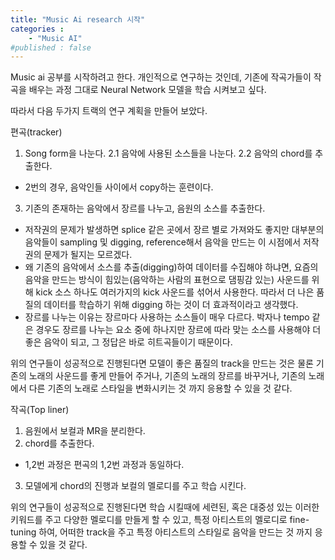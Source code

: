 ```yaml
---
title: "Music Ai research 시작"
categories :
    - "Music AI"
#published : false
---
```


Music ai 공부를 시작하려고 한다.
개인적으로 연구하는 것인데, 기존에 작곡가들이 작곡을 배우는 과정 그대로 Neural Network 모델을 학습 시켜보고 싶다.

따라서 다음 두가지 트랙의 연구 계획을 만들어 보았다.

편곡(tracker)
1. Song form을 나눈다.
2.1 음악에 사용된 소스들을 나눈다.
2.2 음악의 chord를 추출한다.
- 2번의 경우, 음악인들 사이에서 copy하는 훈련이다. 
3. 기존의 존재하는 음악에서 장르를 나누고, 음원의 소스를 추출한다. 
- 저작권의 문제가 발생하면 splice 같은 곳에서 장르 별로 가져와도 좋지만 대부분의 음악들이 sampling 및 digging, reference해서 음악을 만드는 이 시점에서 저작권의 문제가 될지는 모르겠다.
- 왜 기존의 음악에서 소스를 추출(digging)하여 데이터를 수집해야 하냐면, 요즘의 음악을 만드는 방식이 힘있는(음악하는 사람의 표현으로 댐핑감 있는) 사운드를 위해 kick 소스 하나도 여러가지의 kick 사운드를 섞어서 사용한다. 따라서 더 나은 품질의 데이터를 학습하기 위해 digging 하는 것이 더 효과적이라고 생각했다.
- 장르를 나누는 이유는 장르마다 사용하는 소스들이 매우 다르다. 박자나 tempo 같은 경우도 장르를 나누는 요소 중에 하나지만 
장르에 따라 맞는 소스를 사용해야 더 좋은 음악이 되고, 그 정답은 바로 히트곡들이기 때문이다.

위의 연구들이 성공적으로 진행된다면 모델이 좋은 품질의 track을 만드는 것은 물론 
기존의 노래의 사운드를 좋게 만들어 주거나, 기존의 노래의 장르를 바꾸거나,
기존의 노래에서 다른 기존의 노래로 스타일을 변화시키는 것 까지 응용할 수 있을 것 같다.


작곡(Top liner)
1. 음원에서 보컬과 MR을 분리한다.
2. chord를 추출한다.
- 1,2번 과정은 편곡의 1,2번 과정과 동일하다.
3. 모델에게 chord의 진행과 보컬의 멜로디를 주고 학습 시킨다.

위의 연구들이 성공적으로 진행된다면 학습 시킬때에 세련된, 혹은 대중성 있는 이러한 키워드를 주고
다양한 멜로디를 만들게 할 수 있고,
특정 아티스트의 멜로디로 fine-tuning 하여, 어떠한 track을 주고 특정 아티스트의 스타일로 음악을 만드는 것 까지 응용할 수 있을 것 같다.



